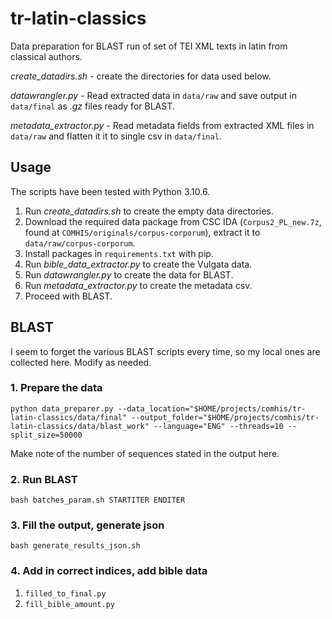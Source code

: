 # tr-latin-classics

Data preparation for BLAST run of set of TEI XML texts in latin from classical authors.

*create_datadirs.sh* - create the directories for data used below.

*datawrangler.py* - Read extracted data in `data/raw` and save output in `data/final` as *.gz* files ready for BLAST.

*metadata_extractor.py* - Read metadata fields from extracted XML files in `data/raw` and flatten it it to single csv in `data/final`.

## Usage

The scripts have been tested with Python 3.10.6.

1. Run *create_datadirs.sh* to create the empty data directories.
2. Download the required data package from CSC IDA (`Corpus2_PL_new.7z`, found at `COMHIS/originals/corpus-corporum`), extract it to `data/raw/corpus-corporum`.
3. Install packages in `requirements.txt` with pip.
4. Run *bible_data_extractor.py* to create the Vulgata data.
5. Run *datawrangler.py* to create the data for BLAST.
5. Run *metadata_extractor.py* to create the metadata csv.
6. Proceed with BLAST.

## BLAST 

I seem to forget the various BLAST scripts every time, so my local ones are collected here. Modify as needed.

### 1. Prepare the data

`python data_preparer.py --data_location="$HOME/projects/comhis/tr-latin-classics/data/final" --output_folder="$HOME/projects/comhis/tr-latin-classics/data/blast_work" --language="ENG" --threads=10 --split_size=50000`

Make note of the number of sequences stated in the output here.

### 2. Run BLAST

`bash batches_param.sh STARTITER ENDITER`

### 3. Fill the output, generate json

`bash generate_results_json.sh`

### 4. Add in correct indices, add bible data

1. `filled_to_final.py`
2. `fill_bible_amount.py`
